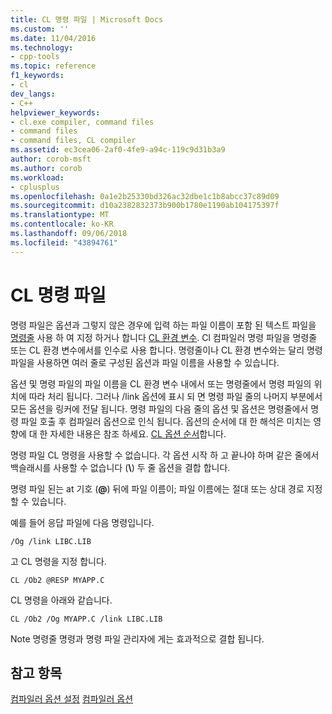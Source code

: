 ```yaml
---
title: CL 명령 파일 | Microsoft Docs
ms.custom: ''
ms.date: 11/04/2016
ms.technology:
- cpp-tools
ms.topic: reference
f1_keywords:
- cl
dev_langs:
- C++
helpviewer_keywords:
- cl.exe compiler, command files
- command files
- command files, CL compiler
ms.assetid: ec3cea06-2af0-4fe9-a94c-119c9d31b3a9
author: corob-msft
ms.author: corob
ms.workload:
- cplusplus
ms.openlocfilehash: 0a1e2b25330bd326ac32dbe1c1b8abcc37c89d09
ms.sourcegitcommit: d10a2382832373b900b1780e1190ab104175397f
ms.translationtype: MT
ms.contentlocale: ko-KR
ms.lasthandoff: 09/06/2018
ms.locfileid: "43894761"
---
```

# <a name="cl-command-files"></a>CL 명령 파일

명령 파일은 옵션과 그렇지 않은 경우에 입력 하는 파일 이름이 포함 된 텍스트 파일을 [명령줄](../../build/reference/compiler-command-line-syntax.md) 사용 하 여 지정 하거나 합니다 [CL 환경 변수](../../build/reference/cl-environment-variables.md). Cl 컴파일러 명령 파일을 명령줄 또는 CL 환경 변수에서를 인수로 사용 합니다. 명령줄이나 CL 환경 변수와는 달리 명령 파일을 사용하면 여러 줄로 구성된 옵션과 파일 이름을 사용할 수 있습니다.

옵션 및 명령 파일의 파일 이름을 CL 환경 변수 내에서 또는 명령줄에서 명령 파일의 위치에 따라 처리 됩니다. 그러나 /link 옵션에 표시 되 면 명령 파일 줄의 나머지 부분에서 모든 옵션을 링커에 전달 됩니다. 명령 파일의 다음 줄의 옵션 및 옵션은 명령줄에서 명령 파일 호출 후 컴파일러 옵션으로 인식 됩니다. 옵션의 순서에 대 한 해석은 미치는 영향에 대 한 자세한 내용은 참조 하세요. [CL 옵션 순서](../../build/reference/order-of-cl-options.md)합니다.

명령 파일 CL 명령을 사용할 수 없습니다. 각 옵션 시작 하 고 끝나야 하며 같은 줄에서 백슬래시를 사용할 수 없습니다 (**\\**) 두 줄 옵션을 결합 합니다.

명령 파일 된는 at 기호 (**\@**) 뒤에 파일 이름이; 파일 이름에는 절대 또는 상대 경로 지정할 수 있습니다.

예를 들어 응답 파일에 다음 명령입니다.

```  
/Og /link LIBC.LIB
```  

고 CL 명령을 지정 합니다.

```  
CL /Ob2 @RESP MYAPP.C
```  

CL 명령을 아래와 같습니다.

```  
CL /Ob2 /Og MYAPP.C /link LIBC.LIB
```  

Note 명령줄 명령과 명령 파일 관리자에 게는 효과적으로 결합 됩니다.

## <a name="see-also"></a>참고 항목

[컴파일러 옵션 설정](../../build/reference/setting-compiler-options.md)
[컴파일러 옵션](../../build/reference/compiler-options.md)
